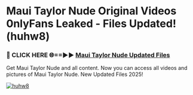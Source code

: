 # Maui Taylor Nude Original Videos 0nlyFans Leaked - Files Updated! (huhw8)

<h3>🔴 CLICK HERE 🌐==►► <a href="https://tinyurl.com/yrmya6cz" rel="nofollow">Maui Taylor Nude Updated Files</a></h3>

Get Maui Taylor Nude and all content. Now you can access all videos and pictures of Maui Taylor Nude. New Updated Files 2025!

[![huhw8](https://i.imgur.com/FMdXYCs.gif)](https://tinyurl.com/yrmya6cz)
